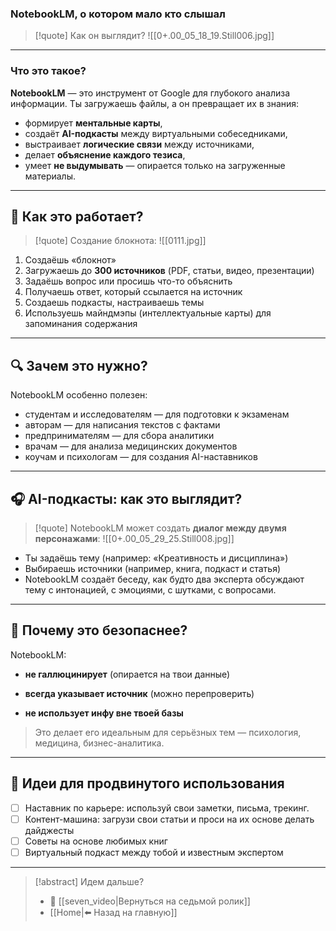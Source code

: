 ### NotebookLM, о котором мало кто слышал

>[!quote] Как он выглядит?
>![[0+.00_05_18_19.Still006.jpg]]


---
### Что это такое?

**NotebookLM** — это инструмент от Google для глубокого анализа информации. Ты загружаешь файлы, а он превращает их в знания:

- формирует **ментальные карты**,
- создаёт **AI-подкасты** между виртуальными собеседниками,
- выстраивает **логические связи** между источниками,
- делает **объяснение каждого тезиса**,
- умеет **не выдумывать** — опирается только на загруженные материалы.

---
## 🧱 Как это работает?

>[!quote] Создание блокнота:
>![[0111.jpg]]

1. Создаёшь «блокнот»
2. Загружаешь до **300 источников** (PDF, статьи, видео, презентации)
3. Задаёшь вопрос или просишь что-то объяснить
4. Получаешь ответ, который ссылается на источник
5. Создаешь подкасты, настраиваешь темы
6. Используешь майндмэпы (интеллектуальные карты) для запоминания содержания

---
## 🔍 Зачем это нужно?

NotebookLM особенно полезен:

- студентам и исследователям — для подготовки к экзаменам
- авторам — для написания текстов с фактами
- предпринимателям — для сбора аналитики
- врачам — для анализа медицинских документов
- коучам и психологам — для создания AI-наставников

---
## 🎧 AI-подкасты: как это выглядит?

>[!quote] NotebookLM может создать **диалог между двумя персонажами**:
>![[0+.00_05_29_25.Still008.jpg]]


- Ты задаёшь тему (например: «Креативность и дисциплина»)
- Выбираешь источники (например, книга, подкаст и статья)
- NotebookLM создаёт беседу, как будто два эксперта обсуждают тему с интонацией, с эмоциями, с шутками, с вопросами.

---
## 🔐 Почему это безопаснее?

NotebookLM:

- **не галлюцинирует** (опирается на твои данные)
    
- **всегда указывает источник** (можно перепроверить)
    
- **не использует инфу вне твоей базы**
    

> Это делает его идеальным для серьёзных тем — психология, медицина, бизнес-аналитика.


---
## 🧠 Идеи для продвинутого использования

- [ ] Наставник по карьере: используй свои заметки, письма, трекинг.
- [ ] Контент-машина: загрузи свои статьи и проси на их основе делать дайджесты
- [ ] Советы на основе любимых книг
- [ ] Виртуальный подкаст между тобой и известным экспертом

---

> [!abstract] Идем дальше?
> - 🧠 [[seven_video|Вернуться на седьмой ролик]]
> - [[Home|⬅️ Назад на главную]]
